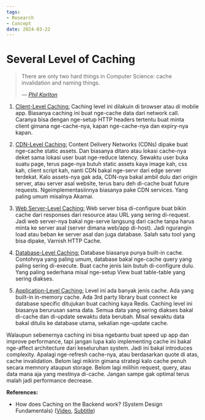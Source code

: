 ```yaml
---
tags:
- Research
- Concept
date: 2024-03-22
---
```


# Several Level of Caching

> There are only two hard things in Computer Science: cache invalidation and naming things.
>
> — <cite>[Phil Karlton][0]</cite>

[0]: https://www.karlton.org/2017/12/naming-things-hard/

1. <ins>Client-Level Caching:</ins> Caching level ini dilakuin di browser atau di mobile app. Biasanya caching ini buat nge-cache data dari network call. Caranya bisa dengan nge-setup HTTP headers tertentu buat minta client gimana nge-cache-nya, kapan nge-cache-nya dan expiry-nya kapan.

2. <ins>CDN-Level Caching:</ins> Content Delivery Networks (CDNs) dipake buat nge-cache static assets. Dan biasanya ditaro atau lokasi cache-nya deket sama lokasi user buat nge-reduce latency. Sewaktu user buka suatu page, terus page-nya butuh static assets kaya image kah, css kah, client script kah, nanti CDN bakal nge-servr dari edge server terdekat. Kalo assets-nya gak ada, CDN-nya bakal ambil dulu dari origin server, atau server asal website, terus baru deh di-cache buat future requests. Ngeimplementasiinnya biasanya pake CDN services. Yang paling umum misalnya Akamai.

3. <ins>Web Server-Level Caching:</ins> Web server bisa di-configure buat bikin cache dari responses dari resource atau URL yang sering di-request. Jadi web server-nya bakal nge-serve langsung dari cache tanpa harus minta ke server asal (server dimana web/app di-host). Jadi ngurangin load atau beban ke server asal dan juga database. Salah satu tool yang bisa dipake, Varnish HTTP Cache.

4. <ins>Database-Level Caching:</ins> Database biasanya punya built-in cache. Contohnya yang paling umum, database bakal nge-cache query yang paling sering di-execute. Buat cache jenis lain butuh di-configure dulu. Yang paling sederhana misal nge-setup View buat table-table yang sering diakses.

5. <ins>Application-Level Caching:</ins> Level ini ada banyak jenis cache. Ada yang built-in in-memory cache. Ada 3rd party library buat connect ke database specific ditujukan buat caching kaya Redis. Caching level ini biasanya berurusan sama data. Semua data yang sering diakses bakal di-cache dan di-update sewaktu data berubah. Misal sewaktu data bakal ditulis ke database utama, sekalian nge-update cache.

Walaupun sebenernya caching ini bisa ngebantu buat speed up app dan improve performance, tapi jangan lupa kalo implementing cache ini bakal nge-affect architecture dari keseluruhan system. Jadi ini bakal introduces complexity. Apalagi nge-refresh cache-nya, atau berdasarkan quote di atas, cache invalidation. Belom lagi mikirin gimana strategi kalo cache penuh secara memnory ataupun storage. Belom lagi milihin request, query, atau data mana aja yang mestinya di-cache. Jangan sampe gak optimal terus malah jadi performance decrease.



**References:**

- How does Caching on the Backend work? (System Design Fundamentals) ([Video](https://www.youtube.com/watch?v=bP4BeUjNkXc), [Subtitle](_media/How%20does%20Caching%20on%20the%20Backend%20work%20\(System%20Design%20Fundamentals\)%20-%20English%20-generated\).srt.md))
